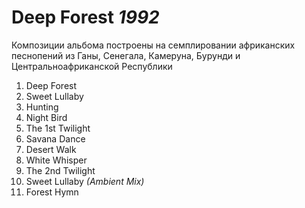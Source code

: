 # Deep Forest *1992*

Композиции альбома построены на семплировании африканских песнопений из Ганы, Сенегала, Камеруна, Бурунди и Центральноафриканской Республики

1. Deep Forest
2. Sweet Lullaby
3. Hunting
4. Night Bird
5. The 1st Twilight
6. Savana Dance
7. Desert Walk
8. White Whisper
9. The 2nd Twilight
10. Sweet Lullaby *(Ambient Mix)*
11. Forest Hymn
